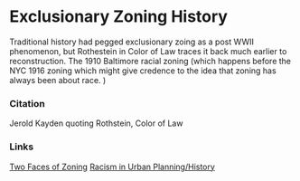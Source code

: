 # Exclusionary Zoning History

Traditional history had pegged exclusionary zoing as a post WWII phenomenon, but Rothestein in Color of Law traces it back much earlier to reconstruction. The 1910 Baltimore racial zoning (which happens before the NYC 1916 zoning which might give credence to the idea that zoning has always been about race. )

### Citation
Jerold Kayden quoting Rothstein, Color of Law

### Links
[Two Faces of Zoning](106_Two_Faces_of_Zoning.md)
[Racism in Urban Planning/History](234_HUB_RacisminUrbanPlanning.md)

